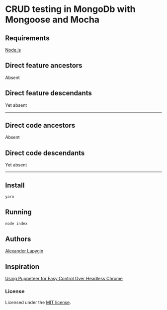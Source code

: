 # CRUD testing in MongoDb with Mongoose and Mocha

## Requirements

[Node.js](https://nodejs.org/en/download/package-manager/)

## Direct feature ancestors

Absent

## Direct feature descendants

Yet absent

---

## Direct code ancestors

Absent

## Direct code descendants

Yet absent

---

## Install

```sh
yarn
```

## Running

```sh
node index
```

## Authors

[Alexander Lapygin](https://github.com/AlexanderLapygin)

## Inspiration

[Using Puppeteer for Easy Control Over Headless Chrome](https://alligator.io/tooling/puppeteer/)

### License

Licensed under the [MIT license](./LICENSE).
